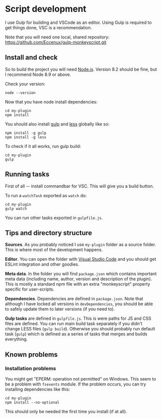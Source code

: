 Script development
========================= 

I use Gulp for building and VSCode as an editor. Using Gulp is required to get things done, VSC is a recommendation.

Note that you will need one local, shared repository:
https://github.com/Eccenux/gulp-monkeyscript.git

Install and check
-----------------

So to build the project you will need [Node.js](https://nodejs.org/en/). Version 8.2 should be fine, but I recommend Node 8.9 or above. 

Check your version:
```
node --version
```

Now that you have node install dependencies:
```
cd my-plugin
npm install
```

You should also install [gulp](https://gulpjs.com/) and [less](http://lesscss.org/) globally like so:
```
npm install -g gulp
npm install -g less
```

To check if it all works, run gulp build:
```
cd my-plugin
gulp
```

Running tasks
---------------

First of all -- install commandbar for VSC. This will give you a build button.

To run a `watchTask` exported as `watch` do:
```
cd my-plugin
gulp watch
```

You can run other tasks exported in `gulpfile.js`.

Tips and directory structure
----------------------------

**Sources**. As you probably noticed I use `my-plugin` folder as a source folder. This is where most of the development happens.

**Editor**. You can open the folder with [Visual Studio Code](https://code.visualstudio.com/) and you should get ESLint integration and other goodies.

**Meta data**. In the folder you will find `package.json` which contains important meta data (including name, author, version and description of the plugin). This is mostly a standard npm file with an extra "monkeyscript" property specific for user-scripts.

**Dependencies**. Dependencies are defined in `package.json`. Note that although I have locked all versions in `devDependencies`, you should be able to safely update them to later versions (if you need to). 

**Gulp tasks** are defined in `gulpfile.js`. This is were paths for JS and CSS files are defined. You can run main build task separately if you didn't change LESS files (`gulp build`). Otherwise you should probably run default task (`gulp`) which is defined as a series of tasks that merges and builds everything.

Known problems
--------------

### Installation problems ###
You might get "EPERM: operation not permitted" on Windows. This seem to be a problem with `fsevents` module. If the problem occurs, you can try installing dependencies like this:
```
cd my-plugin
npm install --no-optional
```
This should only be needed the first time you install (if at all).